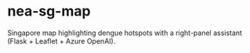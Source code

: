 # nea-sg-map
Singapore map highlighting dengue hotspots with a right-panel assistant (Flask + Leaflet + Azure OpenAI).
